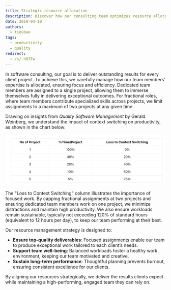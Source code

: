 ```yaml
---
title: Strategic resource allocation
description: Discover how our consulting team optimizes resource allocation to deliver high-quality results while ensuring team well-being.
date: 2019-04-10
authors:
  - tieubao
tags:
  - productivity
  - quality
redirect:
  - /s/-h87Fw
---
```


In software consulting, our goal is to deliver outstanding results for every client project. To achieve this, we carefully manage how our team members’ expertise is allocated, ensuring focus and efficiency. Dedicated team members are assigned to a single project, allowing them to immerse themselves fully in delivering exceptional outcomes. For fractional roles, where team members contribute specialized skills across projects, we limit assignments to a maximum of two projects at any given time.

Drawing on insights from _Quality Software Management_ by Gerald Weinberg, we understand the impact of context switching on productivity, as shown in the chart below:

![](assets/resource-assignment_e10c107b698bfb55469b4d7252a98160_md5.webp)

The "Loss to Context Switching" column illustrates the importance of focused work. By capping fractional assignments at two projects and ensuring dedicated team members work on one project, we minimize distractions and maintain high productivity. We also ensure workloads remain sustainable, typically not exceeding 120% of standard hours (equivalent to 12 hours per day), to keep our team performing at their best.

Our resource management strategy is designed to:

- **Ensure top-quality deliverables**: Focused assignments enable our team to produce exceptional work tailored to each client’s needs.
- **Support team well-being**: Balanced workloads foster a healthy work environment, keeping our team motivated and creative.
- **Sustain long-term performance**: Thoughtful planning prevents burnout, ensuring consistent excellence for our clients.

By aligning our resources strategically, we deliver the results clients expect while maintaining a high-performing, engaged team they can rely on.
